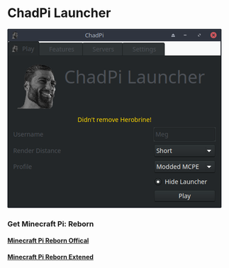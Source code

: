 # ChadPi Launcher
![Screenshot of ChadPi](https://raw.githubusercontent.com/PythonScratcher/ChadPi/main/screenshot.png)
### Get Minecraft Pi: Reborn
#### [Minecraft Pi Reborn Offical](https://jenkins.thebrokenrail.com/job/minecraft-pi-reborn/job/master/)
#### [Minecraft Pi Reborn Extened](https://github.com/NoozSBC/mcpi-reborn-extended/releases/latest)
